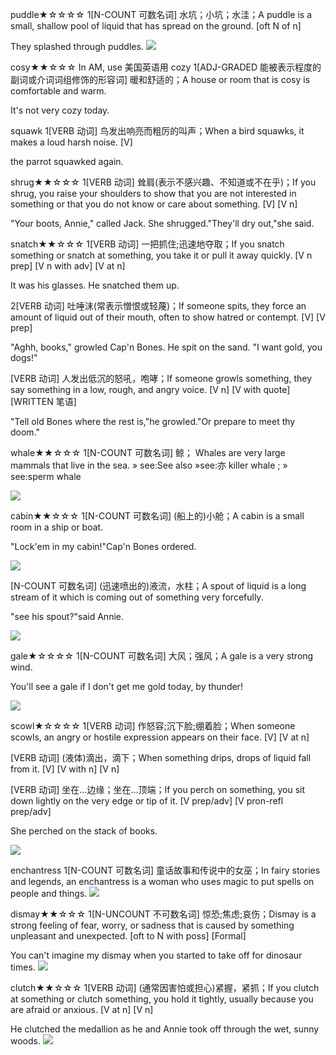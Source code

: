 puddle★☆☆☆☆
1[N-COUNT 可数名词] 水坑；小坑；水洼；A puddle is a small, shallow pool of liquid that has spread on the ground. [oft N of n]

They splashed through puddles.
![](https://bayintegratedmarketing.files.wordpress.com/2011/03/puddle-stomping1.jpg)

cosy★★☆☆☆
In AM, use 美国英语用 cozy
1[ADJ-GRADED 能被表示程度的副词或介词词组修饰的形容词] 暖和舒适的；A house or room that is cosy is comfortable and warm.

It's not very cozy today.


squawk
1[VERB 动词] 鸟发出响亮而粗厉的叫声；When a bird squawks, it makes a loud harsh noise. [V]

the parrot squawked again.


shrug★★☆☆☆
1[VERB 动词] 耸肩(表示不感兴趣、不知道或不在乎)；If you shrug, you raise your shoulders to show that you are not interested in something or that you do not know or care about something. [V] [V n]

"Your boots, Annie," called Jack.
She shrugged."They'll dry out,"she said.


snatch★★☆☆☆
1[VERB 动词] 一把抓住;迅速地夺取；If you snatch something or snatch at something, you take it or pull it away quickly. [V n prep] [V n with adv] [V at n]

It was his glasses. He snatched them up.


2[VERB 动词] 吐唾沫(常表示憎恨或轻蔑)；If someone spits, they force an amount of liquid out of their mouth, often to show hatred or contempt. [V] [V prep]

"Aghh, books," growled Cap'n Bones. He spit on the sand. "I want gold, you dogs!"

[VERB 动词] 人发出低沉的怒吼，咆哮；If someone growls something, they say something in a low, rough, and angry voice. [V n] [V with quote] [WRITTEN 笔语]

"Tell old Bones where the rest is,"he growled."Or prepare to meet thy doom."

whale★★☆☆☆
1[N-COUNT 可数名词] 鲸；
Whales are very large mammals that live in the sea. » see:See also
»see:亦 killer whale
; » see:sperm whale

![](https://upload.wikimedia.org/wikipedia/commons/e/e2/Southern_right_whale.jpg)


cabin★★☆☆☆
1[N-COUNT 可数名词] (船上的)小舱；A cabin is a small room in a ship or boat.

"Lock'em in my cabin!"Cap'n Bones ordered.

![](http://www.spiritoffreedom.com.au/images/ocean-view-deluxe-cabin.jpg)

[N-COUNT 可数名词] (迅速喷出的)液流，水柱；A spout of liquid is a long stream of it which is coming out of something very forcefully.

"see his spout?"said Annie.

![](http://www.sandiegowhalesanddolphins.com/wp-content/uploads/2013/02/GrayWhaleSpoutB0202131.jpg)

gale★☆☆☆☆
1[N-COUNT 可数名词] 大风；强风；A gale is a very strong wind.

You'll see a gale if I don't get me gold today, by thunder!

![](https://upload.wikimedia.org/wikipedia/commons/e/e8/Brooklyn_Museum_-_After_a_Gale--Wreckers_-_James_Hamilton_-_overall.jpg)

scowl★☆☆☆☆
1[VERB 动词] 作怒容;沉下脸;绷着脸；When someone scowls, an angry or hostile expression appears on their face. [V] [V at n]

[VERB 动词] (液体)滴出，滴下；When something drips, drops of liquid fall from it. [V] [V with n] [V n]

[VERB 动词] 坐在…边缘；坐在…顶端；If you perch on something, you sit down lightly on the very edge or tip of it. [V prep/adv] [V pron-refl prep/adv]

She perched on the stack of books.

![](https://thumbs.dreamstime.com/z/female-american-goldfinch-perch-branch-11297319.jpg)

enchantress
1[N-COUNT 可数名词] 童话故事和传说中的女巫；In fairy stories and legends, an enchantress is a woman who uses magic to put spells on people and things.
![](https://www.californiacostumes.com/wp-content/uploads/2016/05/01329_Enchantress-556x1024.jpg)

dismay★★☆☆☆
1[N-UNCOUNT 不可数名词] 惊恐;焦虑;哀伤；Dismay is a strong feeling of fear, worry, or sadness that is caused by something unpleasant and unexpected. [oft to N with poss] [Formal]

You can't imagine my dismay when you started to take off for dinosaur times.
![](https://image.shutterstock.com/z/stock-photo-studio-shot-of-a-frustrated-businesswoman-looking-at-her-computer-screen-in-dismay-120401959.jpg)

clutch★★☆☆☆
1[VERB 动词] (通常因害怕或担心)紧握，紧抓；If you clutch at something or clutch something, you hold it tightly, usually because you are afraid or anxious. [V at n] [V n]

He clutched the medallion as he and Annie took off through the wet, sunny woods.
![](https://static.sportskeeda.com/wp-content/uploads/2017/06/265_raw_06052017rf_5269-a0aeb9564b0e9387b870f452653de88a-1496750752-800.jpg)

